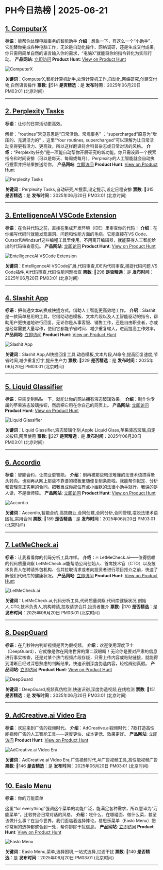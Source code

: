 # PH今日热榜 | 2025-06-21

## [1. ComputerX](https://www.producthunt.com/posts/computerx-2?utm_campaign=producthunt-api&utm_medium=api-v2&utm_source=Application%3A+dev+%28ID%3A+189358%29)
**标语**：能帮你处理电脑事务的智能助手
**介绍**：想象一下，有这么一个“小助手”，它能替你完成各种电脑工作，无论是自动化操作、网络调研，还是生成交付成果。你只需用简单自然的语言输入你的需求，“电脑X”就能将你的指令转化为实际行动。
**产品网站**: [立即访问](https://www.producthunt.com/r/YIFKFLW4RCQT3G?utm_campaign=producthunt-api&utm_medium=api-v2&utm_source=Application%3A+dev+%28ID%3A+189358%29)
**Product Hunt**: [View on Product Hunt](https://www.producthunt.com/posts/computerx-2?utm_campaign=producthunt-api&utm_medium=api-v2&utm_source=Application%3A+dev+%28ID%3A+189358%29)

![ComputerX](https://ph-files.imgix.net/34bd266f-5951-403c-a75b-84731f2d8b07.png?auto=format)

**关键词**：ComputerX,智能计算机助手,处理计算机工作,自动化,网络研究,创建交付物,自然语言操作
**票数**: 🔺514
**是否精选**：是
**发布时间**：2025年06月20日 PM03:01 (北京时间)

---

## [2. Perplexity Tasks](https://www.producthunt.com/posts/perplexity-tasks?utm_campaign=producthunt-api&utm_medium=api-v2&utm_source=Application%3A+dev+%28ID%3A+189358%29)
**标语**：让你的日常活动更高效。

解析：“routines”常见意思是“日常活动、常规事务” ；“supercharged”原意为“增压的、充满活力的” ，这里“Your routines, supercharged”可以理解为让日常活动变得更有活力、更高效，所以这样翻译符合科普杂志或日常对话的风格。
**介绍**：“Perplexity任务”是一项能自动帮你开展研究的新功能。你只需设置一个搜索指令和时间安排（可以是每天、每周或每月），Perplexity的人工智能就会自动执行搜索并把结果推送给你。
**产品网站**: [立即访问](https://www.producthunt.com/r/D3ZDUNWLVV6KKD?utm_campaign=producthunt-api&utm_medium=api-v2&utm_source=Application%3A+dev+%28ID%3A+189358%29)
**Product Hunt**: [View on Product Hunt](https://www.producthunt.com/posts/perplexity-tasks?utm_campaign=producthunt-api&utm_medium=api-v2&utm_source=Application%3A+dev+%28ID%3A+189358%29)

![Perplexity Tasks](https://ph-files.imgix.net/3fc0282c-1579-4c34-8e12-e659e395e160.jpeg?auto=format)

**关键词**：Perplexity Tasks,自动研究,AI搜索,设定提示,设定日程安排
**票数**: 🔺315
**是否精选**：是
**发布时间**：2025年06月20日 PM03:01 (北京时间)

---

## [3. EntelligenceAI VSCode Extension](https://www.producthunt.com/posts/entelligenceai-vscode-extension?utm_campaign=producthunt-api&utm_medium=api-v2&utm_source=Application%3A+dev+%28ID%3A+189358%29)
**标语**：在合并代码之前，直接在集成开发环境（IDE）里审查你的代码！
**介绍**：在你编写代码时就能发现漏洞、问题和性能方面的毛病。它能直接在VS Code、Cursor和Windsurf这些编程工具里使用。不用离开编辑器，就能获得人工智能给出的代码审查意见。
**产品网站**: [立即访问](https://www.producthunt.com/r/3T5E7JPV3YCHVJ?utm_campaign=producthunt-api&utm_medium=api-v2&utm_source=Application%3A+dev+%28ID%3A+189358%29)
**Product Hunt**: [View on Product Hunt](https://www.producthunt.com/posts/entelligenceai-vscode-extension?utm_campaign=producthunt-api&utm_medium=api-v2&utm_source=Application%3A+dev+%28ID%3A+189358%29)

![EntelligenceAI VSCode Extension](https://ph-files.imgix.net/9d3ccf07-a8c0-4633-acf7-c8ea2411ff95.png?auto=format)

**关键词**：EntelligenceAI VSCode扩展,代码审查,IDE内代码审查,捕捉代码问题,VS Code插件,AI代码审查,代码性能问题检查
**票数**: 🔺298
**是否精选**：是
**发布时间**：2025年06月20日 PM03:01 (北京时间)

---

## [4. Slashit App](https://www.producthunt.com/posts/slashit-app?utm_campaign=producthunt-api&utm_medium=api-v2&utm_source=Application%3A+dev+%28ID%3A+189358%29)
**标语**：把普通文本转换成快捷方式，借助人工智能更高效地工作。
**介绍**：Slashit是一款简单易用的工具，它借助动态模板、文本片段以及人工智能驱动的指令，帮助用户更快速地进行回复。无论你是从事客服、销售工作，还是自由职业者，亦或是经常需要大量写作，使用它都能节省时间、减少重复输入，进而提高工作效率。
**产品网站**: [立即访问](https://www.producthunt.com/r/VGRVIPTVMGFQQN?utm_campaign=producthunt-api&utm_medium=api-v2&utm_source=Application%3A+dev+%28ID%3A+189358%29)
**Product Hunt**: [View on Product Hunt](https://www.producthunt.com/posts/slashit-app?utm_campaign=producthunt-api&utm_medium=api-v2&utm_source=Application%3A+dev+%28ID%3A+189358%29)

![Slashit App](https://ph-files.imgix.net/f873ddc2-e129-4495-bbfd-bbfb4f488b8b.png?auto=format)

**关键词**：Slashit App,AI快捷回复工具,动态模板,文本片段,AI命令,提高回复速度,节省时间,减少重复打字,提升生产力
**票数**: 🔺229
**是否精选**：是
**发布时间**：2025年06月20日 PM03:01 (北京时间)

---

## [5. Liquid Glassifier](https://www.producthunt.com/posts/liquid-glassifier?utm_campaign=producthunt-api&utm_medium=api-v2&utm_source=Application%3A+dev+%28ID%3A+189358%29)
**标语**：只需复制粘贴一下，就能让你的网站拥有液态玻璃效果。
**介绍**：制作你专属的苹果液态玻璃按钮，然后把它用在你自己的网页上。
**产品网站**: [立即访问](https://www.producthunt.com/r/HULB7UMIFQFZV3?utm_campaign=producthunt-api&utm_medium=api-v2&utm_source=Application%3A+dev+%28ID%3A+189358%29)
**Product Hunt**: [View on Product Hunt](https://www.producthunt.com/posts/liquid-glassifier?utm_campaign=producthunt-api&utm_medium=api-v2&utm_source=Application%3A+dev+%28ID%3A+189358%29)

![Liquid Glassifier](https://ph-files.imgix.net/bd69ce36-e29d-47a4-963a-ca5536e8c0e3.jpeg?auto=format)

**关键词**：Liquid Glassifier,液态玻璃化剂,Apple Liquid Glass,苹果液态玻璃,自定义按钮,网页使用
**票数**: 🔺227
**是否精选**：是
**发布时间**：2025年06月20日 PM03:01 (北京时间)

---

## [6. Accordio](https://www.producthunt.com/posts/accordio?utm_campaign=producthunt-api&utm_medium=api-v2&utm_source=Application%3A+dev+%28ID%3A+189358%29)
**标语**：智能合约，让商业更智能。
**介绍**：别再被那些晦涩难懂的法律术语搞得晕头转向，也别再从网上那些不靠谱的模板里随便复制条款啦。我能帮你拟定、分析和管理真正实用的合同。把我当成你那位有点小幽默的法律小助手就行，我讲的是人话，不是律师腔。
**产品网站**: [立即访问](https://www.producthunt.com/r/AOIFROI7FPYUMB?utm_campaign=producthunt-api&utm_medium=api-v2&utm_source=Application%3A+dev+%28ID%3A+189358%29)
**Product Hunt**: [View on Product Hunt](https://www.producthunt.com/posts/accordio?utm_campaign=producthunt-api&utm_medium=api-v2&utm_source=Application%3A+dev+%28ID%3A+189358%29)

![Accordio](https://ph-files.imgix.net/403e10ff-7707-47ed-9749-49da33436aa7.png?auto=format)

**关键词**：Accordio,智能合约,高效商业,合同创建,合同分析,合同管理,摆脱法律术语困扰,实用合同
**票数**: 🔺189
**是否精选**：是
**发布时间**：2025年06月20日 PM03:01 (北京时间)

---

## [7. LetMeCheck.ai](https://www.producthunt.com/posts/letmecheck-ai?utm_campaign=producthunt-api&utm_medium=api-v2&utm_source=Application%3A+dev+%28ID%3A+189358%29)
**标语**：让我看看你的代码分析工具咋样。
**介绍**：🔥 LetMeCheck.ai——值得信赖的代码质量洞察
LetMeCheck.ai能帮助公司创始人、首席技术官（CTO）以及技术负责人在聘请外包机构、合并拉取请求或者向投资者进行项目推介之前，快速了解他们代码库的健康状况。
**产品网站**: [立即访问](https://www.producthunt.com/r/UTKKBCU4BL3AD2?utm_campaign=producthunt-api&utm_medium=api-v2&utm_source=Application%3A+dev+%28ID%3A+189358%29)
**Product Hunt**: [View on Product Hunt](https://www.producthunt.com/posts/letmecheck-ai?utm_campaign=producthunt-api&utm_medium=api-v2&utm_source=Application%3A+dev+%28ID%3A+189358%29)

![LetMeCheck.ai](https://ph-files.imgix.net/cb28013c-a6d4-4c92-9822-e65a94ca6772.gif?auto=format)

**关键词**：LetMeCheck.ai,代码分析工具,代码质量洞察,代码库健康状况,创始人,CTO,技术负责人,机构聘请,拉取请求合并,投资者推介
**票数**: 🔺170
**是否精选**：是
**发布时间**：2025年06月20日 PM03:01 (北京时间)

---

## [8. DeepGuard](https://www.producthunt.com/posts/deepguard?utm_campaign=producthunt-api&utm_medium=api-v2&utm_source=Application%3A+dev+%28ID%3A+189358%29)
**标语**：在几秒钟内判断视频是否为假视频。
**介绍**：欢迎使用深度卫士（DeepGuard），它就像是你在网络世界的第二双眼睛！无论你是要对严肃的信息进行事实核查，还是对某个热门视频片段存疑，只需上传内容或粘贴链接，就能得到清晰且经过深思熟虑的判断结果。快速识别深度伪造内容，轻松辨别真假。
**产品网站**: [立即访问](https://www.producthunt.com/r/CEHO5VRCSI756S?utm_campaign=producthunt-api&utm_medium=api-v2&utm_source=Application%3A+dev+%28ID%3A+189358%29)
**Product Hunt**: [View on Product Hunt](https://www.producthunt.com/posts/deepguard?utm_campaign=producthunt-api&utm_medium=api-v2&utm_source=Application%3A+dev+%28ID%3A+189358%29)

![DeepGuard](https://ph-files.imgix.net/cb4d0a2a-520f-4a14-b292-fc729e4c02a9.png?auto=format)

**关键词**：DeepGuard,视频真伪检测,快速识别,深度伪造视频,在线检测
**票数**: 🔺151
**是否精选**：是
**发布时间**：2025年06月20日 PM03:01 (北京时间)

---

## [9. AdCreative.ai Video Era](https://www.producthunt.com/posts/adcreative-ai-video-era?utm_campaign=producthunt-api&utm_medium=api-v2&utm_source=Application%3A+dev+%28ID%3A+189358%29)
**标语**：欢迎来到广告的视频时代。
**介绍**：AdCreative.ai视频时代：7款打造高性能视频广告的人工智能工具——速度更快、成本更低、效果更好。
**产品网站**: [立即访问](https://www.producthunt.com/r/UD3DWI4IPH6UEH?utm_campaign=producthunt-api&utm_medium=api-v2&utm_source=Application%3A+dev+%28ID%3A+189358%29)
**Product Hunt**: [View on Product Hunt](https://www.producthunt.com/posts/adcreative-ai-video-era?utm_campaign=producthunt-api&utm_medium=api-v2&utm_source=Application%3A+dev+%28ID%3A+189358%29)

![AdCreative.ai Video Era](https://ph-files.imgix.net/bf3f99d3-fca7-4049-b1bc-192e58f6bdc3.png?auto=format)

**关键词**：AdCreative.ai Video Era,广告视频时代,AI广告视频工具,高性能视频广告
**票数**: 🔺146
**是否精选**：是
**发布时间**：2025年06月20日 PM03:01 (北京时间)

---

## [10. Easlo Menu](https://www.producthunt.com/posts/easlo-menu?utm_campaign=producthunt-api&utm_medium=api-v2&utm_source=Application%3A+dev+%28ID%3A+189358%29)
**标语**：你的万能菜单

这里“for everything”强调这个菜单的功能广泛，能满足各种需求，所以意译为“万能菜单”，比较符合日常对话的风格。
**介绍**：吃什么、在哪碰面、做什么菜，甚至该做什么事？在当今世界，我们面临着选择悖论。易思乐菜单（Easlo Menu）把你常用的选择都整合到一处，帮你排除干扰信息。
**产品网站**: [立即访问](https://www.producthunt.com/r/RRJYLCXI3XPN4E?utm_campaign=producthunt-api&utm_medium=api-v2&utm_source=Application%3A+dev+%28ID%3A+189358%29)
**Product Hunt**: [View on Product Hunt](https://www.producthunt.com/posts/easlo-menu?utm_campaign=producthunt-api&utm_medium=api-v2&utm_source=Application%3A+dev+%28ID%3A+189358%29)

![Easlo Menu](https://ph-files.imgix.net/d93622a8-a142-49a0-a425-fb539a2712c0.png?auto=format)

**关键词**：Easlo Menu,菜单,选择困境,一站式选择,过滤干扰
**票数**: 🔺140
**是否精选**：是
**发布时间**：2025年06月20日 PM03:01 (北京时间)

---

